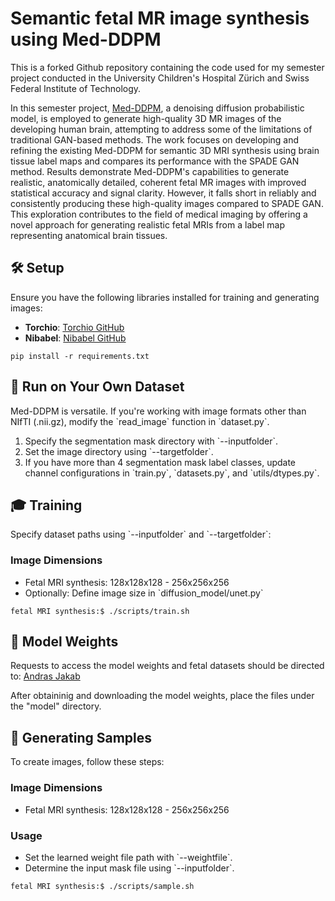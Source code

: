 <!-- #region -->
# Semantic fetal MR image synthesis using Med-DDPM

This is a forked Github repository containing the code used for my semester project conducted in the University Children's Hospital Zürich and Swiss Federal Institute of Technology.

In this semester project, [Med-DDPM]([https://github.com/fepegar/torchio](https://github.com/mobaidoctor/med-ddpm/tree/main)), a denoising diffusion probabilistic model, is employed to generate high-quality 3D MR images of the developing human brain, attempting to address some of the limitations of traditional GAN-based methods. The work focuses on developing and refining the existing Med-DDPM for semantic 3D MRI synthesis using brain tissue label maps and compares its performance with the SPADE GAN method. Results demonstrate Med-DDPM's capabilities to generate realistic, anatomically detailed, coherent fetal MR images with improved statistical accuracy and signal clarity. However, it falls short in reliably and consistently producing these high-quality images compared to SPADE GAN. This exploration contributes to the field of medical imaging by offering a novel approach for generating realistic fetal MRIs from a label map representing anatomical brain tissues.

<!-- #endregion -->

## 🛠️ Setup 

Ensure you have the following libraries installed for training and generating images:

- **Torchio**: [Torchio GitHub](https://github.com/fepegar/torchio)
- **Nibabel**: [Nibabel GitHub](https://github.com/nipy/nibabel)

```
pip install -r requirements.txt
```

## 🚀 Run on Your Own Dataset

Med-DDPM is versatile. If you're working with image formats other than NIfTI (.nii.gz), modify the \`read_image\` function in \`dataset.py\`.

1. Specify the segmentation mask directory with \`--inputfolder\`.
2. Set the image directory using \`--targetfolder\`.
3. If you have more than 4 segmentation mask label classes, update channel configurations in \`train.py\`, \`datasets.py\`, and \`utils/dtypes.py\`.

## 🎓 Training 

Specify dataset paths using \`--inputfolder\` and \`--targetfolder\`:

### Image Dimensions

- Fetal MRI synthesis: 128x128x128 - 256x256x256
- Optionally: Define image size in \`diffusion_model/unet.py\`

```
fetal MRI synthesis:$ ./scripts/train.sh
```

## 🧠 Model Weights

Requests to access the model weights and fetal datasets should be directed to: [Andras Jakab](andras.jakab@kispi.uzh.ch)


After obtaininig and downloading the model weights, place the files under the "model" directory.

## 🎨 Generating Samples

To create images, follow these steps:

### Image Dimensions

- Fetal MRI synthesis: 128x128x128 - 256x256x256

### Usage

- Set the learned weight file path with \`--weightfile\`.
- Determine the input mask file using \`--inputfolder\`.

```
fetal MRI synthesis:$ ./scripts/sample.sh
```



